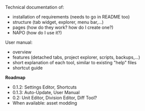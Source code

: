 Technical documentation of:

- installation of requirements (needs to go in README too)
- structure (tab widget, explorer, menu bar,...)
- pages (how do they work? how do I create one?)
- NAPO (how do I use it?)

User manual:

- overview
- features (detached tabs, project explorer, scripts, backups,...)
- short explanation of each tool, similar to existing "help" files
- shortcut guide

**Roadmap**

- 0.1.2: Settings Editor, Shortcuts
- 0.1.3: Auto-Update, User Manual
- 0.2: Unit Editor, Division Editor, Diff Tool?
- When available: asset modding